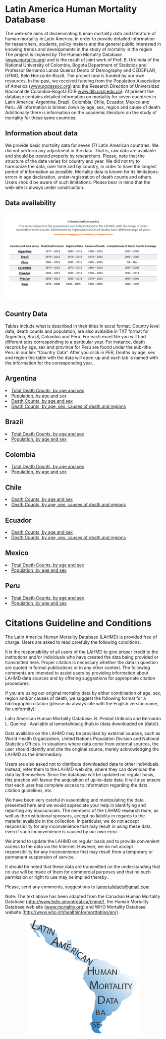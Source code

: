 # Latin America Human Mortality Database
The web-site aims at disseminating human mortality data and literature of human mortality in Latin America, in order to provide detailed information for researchers, students, policy makers and the general public interested in knowing trends and developments in the study of mortality in the region. The project is inspired by The Human Mortality Database (www.mortality.org) and is the result of joint work of Prof. B. Urdinola of the National University of Colombia, Bogota Department of Statistics and Professor Bernardo Lanza Queiroz Depto of Demography and CEDEPLAR, UFMG, Belo Horizonte-Brazil. The project now is funded by our own resources. In the past, we received funding from the Population Association of America (www.popassoc.org) and the Research Direction of  Universidad Nacional de Colombia-Bogotá (DIB www.dib.unal.edu.co).  At present the database contains detailed information on mortality for seven countries in Latin America: Argentina, Brazil, Colombia, Chile, Ecuador, Mexico and Peru. All information is broken down by age, sex, region and cause of death. Additionally there is information on the academic literature on the study of mortality for these same countries.

## Information about data
We provide basic mortality data for seven (7) Latin American countries. We did not perform any adjustment in the data. That is, raw data are available and should be treated properly by researchers. Please, note that the structure of the data varies for country and year. We did not try to harmonize the data, over time and by country, in order to have the longest period of information as possible. Mortality data is known for its limitations: errors in age declaration, under-registration of death counts and others. Users should be aware of such limitations. Please bear in mind that the web-site is always under construction.

## Data availability

<p align="center">
  <img src="table_LAHMD.png" alt="Size Limit CLI" width="720">
</p>

## Country Data
Tables include what is described in their titles in excel format. Country level data, death counts and population, are also avalaible in TXT format for Argentina, Brazil, Colombia and Peru. For each excel file you will find different tabs corresponding to a particular year. For instance, death records by age, sex and province for Peru are found under the sub-title Peru in our link “Country Data”. After you click in PER, Deaths by age, sex and region the table with the data will open-up and each tab is named with the information for the corresponding year.


## Argentina
<li><a href="https://github.com/lamortalidad/lamortalidad.github.io/blob/68ec3005ee377c4aca20a3d3f7d22309707ebe81/data/Argentina_Deaths.txt"> Total Death Counts, by age and sex </a></li>

<li><a href="https://github.com/lamortalidad/lamortalidad.github.io/blob/ba0c79f889ef1c99a59484a14ad180ad16bfd966/data/Argentina_Population.txt"> Population, by age and sex </a></li>

<li><a href="https://github.com/lamortalidad/lamortalidad.github.io/blob/e007bd3f68f05e1f33b6cd7d38adbef6170f1a5b/data/SEX-AGE_ARG.xlsx"> Death Counts, by age and sex </a></li>

<li><a href="https://github.com/lamortalidad/lamortalidad.github.io/blob/ed4e8c2402cd5a3542f962d3640ffb9fec8ce3de/data/SEX-AGE-REGION-CAUSE-ARG.xlsx"> Death Counts, by age, sex, causes of death and regions </a></li>

## Brazil 

<li><a href="https://github.com/lamortalidad/lamortalidad.github.io/blob/be3509a5fed0210d0e8bc2429038e08e52c568d8/data/Brazil_Deaths.txt"> Total Death Counts, by age and sex </a></li>

<li><a href="https://github.com/lamortalidad/lamortalidad.github.io/blob/51a7e0da3ec7bac814d7d69e0e79cf204d0d405c/data/Brazil_Population.txt"> Population, by age and sex </a></li>


## Colombia

<li><a href="https://github.com/lamortalidad/lamortalidad.github.io/blob/e4e24230d296e2a5d2f6e93f797df17d5c5ccf9b/data/Colombia_Deaths.txt"> Total Death Counts, by age and sex </a></li>

<li><a href="https://github.com/lamortalidad/lamortalidad.github.io/blob/aa6f98a24caf96f3aa18e1d9ae73f4b210e9a555/data/Colombia_Population.txt"> Population, by age and sex </a></li>


## Chile

<li><a href="https://github.com/lamortalidad/lamortalidad.github.io/blob/cc1a9f50fbe04c5804f73b5d611ea770a05d35af/data/SEX-AGE-CHI.xlsx"> Death Counts, by age and sex </a></li>

<li><a href="https://github.com/lamortalidad/lamortalidad.github.io/blob/4da49a27f296e8295d055d4f9ac939b0f3bd191e/data/SEX-AGE-REGIONS-CAUSE_CHI.xlsx"> Death Counts, by age, sex, causes of death and regions </a></li>

## Ecuador

<li><a href="https://github.com/lamortalidad/lamortalidad.github.io/blob/cc1a9f50fbe04c5804f73b5d611ea770a05d35af/data/SEX-AGE-CHI.xlsx"> Death Counts, by age and sex </a></li>

<li><a href="https://github.com/lamortalidad/lamortalidad.github.io/blob/f46cf0075deda8c249df7706c99cb42143ab32b8/data/SEX-AGE-REGION-_-CAUSE_ECU.xlsx"> Death Counts, by age, sex, causes of death and regions </a></li>


## Mexico 

<li><a href="https://github.com/lamortalidad/lamortalidad.github.io/blob/6b7115eac9c4bda383bbe889ba0ee9cb2b59d844/data/Mexico_Deaths.txt"> Total Death Counts, by age and sex </a></li>

<li><a href="https://github.com/lamortalidad/lamortalidad.github.io/blob/e2155fcf9ea7f86db81613c9e0139ed09472685a/data/Mexico_Population.txt"> Population, by age and sex  </a></li>

## Peru

<li><a href="https://github.com/lamortalidad/lamortalidad.github.io/blob/970d440867a6d142d44f1820b6a7fb7d85d73db9/data/Peru_Deaths.txt"> Total Death Counts, by age and sex </a></li>

<li><a href="https://github.com/lamortalidad/lamortalidad.github.io/blob/432cf68df8c58b8cf9d270e0c7268ae73750d627/data/Peru_Population.txt"> Population, by age and sex  </a></li>

# Citations Guideline and Conditions

The Latin America Human Mortality Database (LAHMD) is provided free of charge. Users are asked to read carefully the following conditions.

It is the responsibility of all users of the LAHMD to give proper credit to the institutions and/or individuals who have created the data being provided or transmitted here. Proper citation is necessary whether the data in question are quoted in formal publications or in any other context. The following comments are intended to assist users by providing information about LAHMD data sources and by offering suggestions for appropriate citation procedures.

If you are using our original mortality data by either combination of age, sex, region and/or causes of death, we suggest the following format for a bibliographic citation (please do always cite with the English version name, for uniformity):

Latin American Human Mortality Database. B. Piedad Urdinola and Bernardo L. Queiroz . Available at lamortalidad.github.io (data downloaded on [date]).

Data available on the LAHMD may be provided by external sources, such as World Health Organization, United Nations Population Division and National Statistics Offices. In situations where data come from external sources, the user should identify and cite the original source, merely acknowledging the LAHMD as the intermediary.

Users are also asked not to distribute downloaded data to other individuals. Instead, refer them to the LAHMD web site, where they can download the data by themselves. Since the database will be updated on regular basis, this practice will favour the acquisition of up-to-date data. It will also ensure that each user has complete access to information regarding the data, citation guidelines, etc.

We have been very careful in assembling and manipulating the data presented here and we would appreciate your help in identifying and reporting any inaccuracies. The members of the LAHMD research team, as well as the institutional sponsors, accept no liability in regards to the material available in the collection. In particular, we do not accept responsibility for any inconvenience that may result in using these data, even if such inconvenience is caused by our own error.

We intend to update the LAHMD on regular basis and to provide convenient access to the data via the Internet. However, we do not accept responsibility for any inconvenience that may result from a temporary or permanent suspension of service.

It should be noted that these data are transmitted on the understanding that no use will be made of them for commercial purposes and that no such permission or right to use may be implied thereby..

Please, send any comments, suggestions to lamortalidade@gmail.com

Note: The text above has been adapted from the Canadian Human Mortality Database (http://www.bdlc.umontreal.ca/chmd/), the Human Mortality Database web site (www.mortality.org) and WHO Mortality Database website (http://www.who.int/healthinfo/morttables/en/) .


<p align="center">
  <img src="lamortalidad_v1.png" alt="Size Limit CLI" width="360">
</p>



